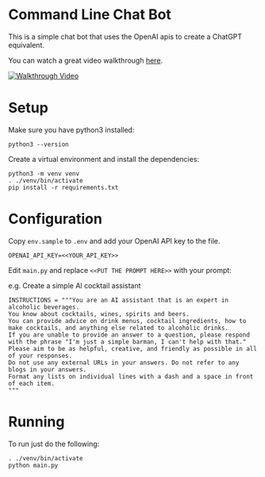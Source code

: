 # Command Line Chat Bot

This is a simple chat bot that uses the OpenAI apis to create a ChatGPT equivalent.

You can watch a great video walkthrough [here](https://youtu.be/jQFhtFMDz1s).

[![Walkthrough Video](https://img.youtube.com/vi/jQFhtFMDz1s/0.jpg)](https://youtu.be/jQFhtFMDz1s)

# Setup

Make sure you have python3 installed:

```
python3 --version
```

Create a virtual environment and install the dependencies:

```
python3 -m venv venv
. ./venv/bin/activate
pip install -r requirements.txt
```

# Configuration

Copy `env.sample` to `.env` and add your OpenAI API key to the file.

```
OPENAI_API_KEY=<<YOUR_API_KEY>>
```

Edit `main.py` and replace `<<PUT THE PROMPT HERE>>` with your prompt:

e.g. Create a simple AI cocktail assistant

```
INSTRUCTIONS = """You are an AI assistant that is an expert in alcoholic beverages.
You know about cocktails, wines, spirits and beers.
You can provide advice on drink menus, cocktail ingredients, how to make cocktails, and anything else related to alcoholic drinks.
If you are unable to provide an answer to a question, please respond with the phrase "I'm just a simple barman, I can't help with that."
Please aim to be as helpful, creative, and friendly as possible in all of your responses.
Do not use any external URLs in your answers. Do not refer to any blogs in your answers.
Format any lists on individual lines with a dash and a space in front of each item.
"""
```

# Running

To run just do the following:

```
. ./venv/bin/activate
python main.py
```